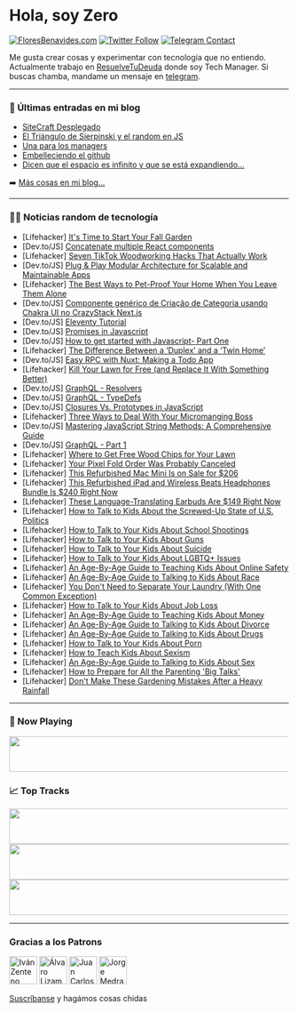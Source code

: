 # Hola, soy Zero

[![FloresBenavides.com](https://img.shields.io/website?down_message=oops&label=MiBlog&style=for-the-badge&up_message=online&url=https%3A%2F%2Ffloresbenavides.com)](https://floresbenavides.com) [![Twitter Follow](https://img.shields.io/twitter/follow/ZeroDragon?color=%231DA1F2&label=Follow&logo=twitter&logoColor=ffffff&style=for-the-badge)](https://twitter.com/zerodragon) [![Telegram Contact](https://img.shields.io/badge/escr%C3%ADbeme-ZeroDragon-%2326A5E4?style=for-the-badge&logo=telegram)](https://t.me/zerodragon)

Me gusta crear cosas y experimentar con tecnología que no entiendo.
Actualmente trabajo en [ResuelveTuDeuda](http://github.com/resuelve) donde soy Tech Manager.
Si buscas chamba, mandame un mensaje en [telegram](https://t.me/zerodragon).

---

### 📕 Últimas entradas en mi blog
<!-- BLOG-POST-LIST:START -->
- [SiteCraft Desplegado](https://floresbenavides.com/sitecraft-desplegado/)
- [El Triángulo de Sierpinski y el random en JS](https://floresbenavides.com/el-triangulo-de-sierpinski-y-el-random-en-js/)
- [Una para los managers](https://floresbenavides.com/una-para-los-managers/)
- [Embelleciendo el github](https://floresbenavides.com/embelleciendo-el-github/)
- [Dicen que el espacio es infinito y que se está expandiendo…](https://floresbenavides.com/dicen-que-el-espacio-es-infinito-y-que-se-esta-expandiendo/)
<!-- BLOG-POST-LIST:END -->

➡️ [Más cosas en mi blog...](https://floresbenavides.com)

---

### 👨‍💻 Noticias random de tecnología
<!-- TECH-POSTS:START -->
- [Lifehacker] [It&#39;s Time to Start Your Fall Garden](https://lifehacker.com/its-time-to-start-your-fall-garden-1850571652)
- [Dev.to/JS] [Concatenate multiple React components](https://dev.to/andrewchaa/concatenate-multiple-react-components-24d9)
- [Lifehacker] [Seven TikTok Woodworking Hacks That Actually Work](https://lifehacker.com/seven-tiktok-woodworking-hacks-that-actually-work-1850575573)
- [Dev.to/JS] [Plug &amp; Play Modular Architecture for Scalable and Maintainable Apps](https://dev.to/valeriavg/plug-play-modular-architecture-for-scalable-and-maintainable-apps-2je9)
- [Lifehacker] [The Best Ways to Pet-Proof Your Home When You Leave Them Alone](https://lifehacker.com/the-best-ways-to-pet-proof-your-home-when-you-leave-the-1850576211)
- [Dev.to/JS] [Componente genérico de Criação de Categoria usando Chakra UI no CrazyStack Next.js](https://dev.to/devdoido/componente-generico-de-criacao-de-categoria-usando-chakra-ui-no-crazystack-nextjs-4ehh)
- [Dev.to/JS] [Eleventy Tutorial](https://dev.to/irishgeoff11/eleventy-tutorial-6j5)
- [Dev.to/JS] [Promises in Javascript](https://dev.to/indracit/promises-in-javascript-5bi1)
- [Dev.to/JS] [How to get started with Javascript- Part One](https://dev.to/mbuguadennis/how-to-get-started-with-javascript-part-one-246d)
- [Lifehacker] [The Difference Between a ‘Duplex’ and a ‘Twin Home’](https://lifehacker.com/the-difference-between-a-duplex-and-a-twin-home-1850576832)
- [Dev.to/JS] [Easy RPC with Nuxt: Making a Todo App](https://dev.to/doseofted/easy-rpc-with-nuxt-making-a-todo-app-55bn)
- [Lifehacker] [Kill Your Lawn for Free &lpar;and Replace It With Something Better&rpar;](https://lifehacker.com/kill-your-lawn-for-free-and-replace-it-with-something-1850575657)
- [Dev.to/JS] [GraphQL - Resolvers](https://dev.to/shubhamtiwari909/graphql-resolvers-4e49)
- [Dev.to/JS] [GraphQL - TypeDefs](https://dev.to/shubhamtiwari909/graphql-typedefs-4bdf)
- [Dev.to/JS] [Closures Vs. Prototypes in JavaScript](https://dev.to/getsmartwebsite/closures-vs-prototypes-in-javascript-163i)
- [Lifehacker] [Three Ways to Deal With Your Micromanging Boss](https://lifehacker.com/three-ways-to-deal-with-your-micromanging-boss-1850575867)
- [Dev.to/JS] [Mastering JavaScript String Methods: A Comprehensive Guide](https://dev.to/crossskatee1/mastering-javascript-string-methods-a-comprehensive-guide-24gj)
- [Dev.to/JS] [GraphQL - Part 1](https://dev.to/shubhamtiwari909/graphql-part-1-8b1)
- [Lifehacker] [Where to Get Free Wood Chips for Your Lawn](https://lifehacker.com/where-to-get-free-wood-chips-for-your-lawn-1850577513)
- [Lifehacker] [Your Pixel Fold Order Was Probably Canceled](https://lifehacker.com/your-pixel-fold-order-was-probably-canceled-1850576079)
- [Lifehacker] [This Refurbished Mac Mini Is on Sale for $206](https://lifehacker.com/this-refurbished-mac-mini-is-on-sale-for-206-1850572072)
- [Lifehacker] [This Refurbished iPad and Wireless Beats Headphones Bundle Is $240 Right Now](https://lifehacker.com/this-refurbished-ipad-and-wireless-beats-headphones-bun-1850562075)
- [Lifehacker] [These Language-Translating Earbuds Are $149 Right Now](https://lifehacker.com/these-language-translating-earbuds-are-149-right-now-1850562118)
- [Lifehacker] [How to Talk to Kids About the Screwed-Up State of U.S. Politics](https://lifehacker.com/how-to-talk-to-kids-about-the-fucked-up-state-of-u-s-p-1850563568)
- [Lifehacker] [How to Talk to Your Kids About School Shootings](https://lifehacker.com/how-to-talk-to-your-kids-about-school-shootings-1848975621)
- [Lifehacker] [How to Talk to Your Kids About Guns](https://lifehacker.com/how-to-talk-to-your-kids-about-guns-1850540336)
- [Lifehacker] [How to Talk to Your Kids About Suicide](https://lifehacker.com/how-to-lower-your-teenagers-risk-of-suicide-1847047272)
- [Lifehacker] [How to Talk to Your Kids About LGBTQ+ Issues](https://lifehacker.com/how-to-talk-to-your-kids-about-lgbtq-issues-1850507422)
- [Lifehacker] [An Age-By-Age Guide to Teaching Kids About Online Safety](https://lifehacker.com/an-age-by-age-guide-to-teaching-kids-about-online-safet-1850474580)
- [Lifehacker] [An Age-By-Age Guide to Talking to Kids About Race](https://lifehacker.com/an-age-by-age-guide-to-talking-to-kids-about-race-1850460959)
- [Lifehacker] [You Don&#39;t Need to Separate Your Laundry &lpar;With One Common Exception&rpar;](https://lifehacker.com/you-dont-need-to-separate-your-laundry-with-once-commo-1850575667)
- [Lifehacker] [How to Talk to Your Kids About Job Loss](https://lifehacker.com/how-to-talk-to-your-kids-about-job-loss-1844010932)
- [Lifehacker] [An Age-By-Age Guide to Teaching Kids About Money](https://lifehacker.com/an-age-by-age-guide-to-teaching-kids-about-money-1846651973)
- [Lifehacker] [An Age-By-Age Guide to Talking to Kids About Divorce](https://lifehacker.com/an-age-by-age-guide-to-talking-to-kids-about-divorce-1846861909)
- [Lifehacker] [An Age-By-Age Guide to Talking to Kids About Drugs](https://lifehacker.com/an-age-by-age-guide-to-talking-to-kids-about-drugs-1850524717)
- [Lifehacker] [How to Talk to Your Kids About Porn](https://lifehacker.com/how-to-talk-to-your-kids-about-porn-1838886045)
- [Lifehacker] [How to Teach Kids About Sexism](https://lifehacker.com/how-to-teach-kids-about-sexism-1846110388)
- [Lifehacker] [An Age-By-Age Guide to Talking to Kids About Sex](https://lifehacker.com/an-age-by-age-guide-to-talking-to-kids-about-sex-1850556294)
- [Lifehacker] [How to Prepare for All the Parenting &#39;Big Talks&#39;](https://lifehacker.com/how-to-prepare-for-all-the-parenting-big-talks-1850545261)
- [Lifehacker] [Don&#39;t Make These Gardening Mistakes After a Heavy Rainfall](https://lifehacker.com/dont-make-these-gardening-mistakes-after-a-heavy-rainfa-1850569647)<!-- TECH-POSTS:END -->

---

### 🎵 Now Playing
<a href="https://spotify-now-playing-dun.vercel.app/now-playing?open"><img src="https://spotify-now-playing-dun.vercel.app/now-playing" width="540" height="64"></a>

### 📈 Top Tracks
<a href="https://spotify-now-playing-dun.vercel.app/top-tracks?i=1&open"><img src="https://spotify-now-playing-dun.vercel.app/top-tracks?i=1" width="540" height="64"></a>
<a href="https://spotify-now-playing-dun.vercel.app/top-tracks?i=2&open"><img src="https://spotify-now-playing-dun.vercel.app/top-tracks?i=2" width="540" height="64"></a>
<a href="https://spotify-now-playing-dun.vercel.app/top-tracks?i=3&open"><img src="https://spotify-now-playing-dun.vercel.app/top-tracks?i=3" width="540" height="64"></a>

---

### Gracias a los Patrons
[<img src="https://avatars.githubusercontent.com/u/243380?v=4" alt="Iván Zenteno" width="50px">](https://github.com/k001) [<img src="https://avatars.githubusercontent.com/u/19955639?v=4" alt="Álvaro Lizama" width="50px">](https://github.com/alvarolizama) [<img src="https://avatars.githubusercontent.com/u/2718753?v=4" alt="Juan Carlos Ruiz" width="50px">](https://github.com/JuanCrg90) [<img src="https://avatars.githubusercontent.com/u/37025?v=4" alt="Jorge Medrano" width="50px">](https://github.com/h1pp1e) 

[Suscríbanse](https://www.patreon.com/zerodragon) y hagámos cosas chidas

